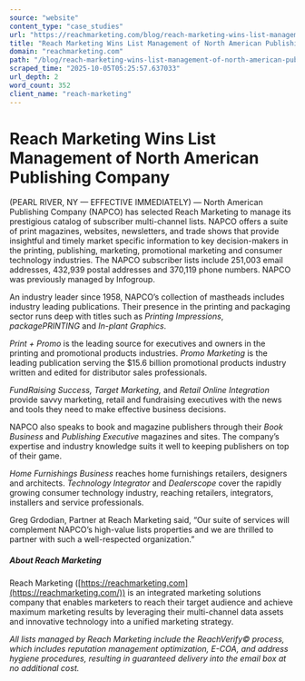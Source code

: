 ```yaml
---
source: "website"
content_type: "case_studies"
url: "https://reachmarketing.com/blog/reach-marketing-wins-list-management-of-north-american-publishing-company/"
title: "Reach Marketing Wins List Management of North American Publishing Company"
domain: "reachmarketing.com"
path: "/blog/reach-marketing-wins-list-management-of-north-american-publishing-company/"
scraped_time: "2025-10-05T05:25:57.637033"
url_depth: 2
word_count: 352
client_name: "reach-marketing"
---
```


# Reach Marketing Wins List Management of North American Publishing Company

(PEARL RIVER, NY — EFFECTIVE IMMEDIATELY) — North American Publishing Company (NAPCO) has selected Reach Marketing to manage its prestigious catalog of subscriber multi-channel lists. NAPCO offers a suite of print magazines, websites, newsletters, and trade shows that provide insightful and timely market specific information to key decision-makers in the printing, publishing, marketing, promotional marketing and consumer technology industries. The NAPCO subscriber lists include 251,003 email addresses, 432,939 postal addresses and 370,119 phone numbers. NAPCO was previously managed by Infogroup.

An industry leader since 1958, NAPCO’s collection of mastheads includes industry leading publications. Their presence in the printing and packaging sector runs deep with titles such as _Printing Impressions_, _packagePRINTING_ and _In-plant Graphics_.

_Print + Promo_ is the leading source for executives and owners in the printing and promotional products industries. _Promo Marketing_ is the leading publication serving the $15.6 billion promotional products industry written and edited for distributor sales professionals.

_FundRaising Success, Target Marketing,_ and _Retail Online Integration_ provide savvy marketing, retail and fundraising executives with the news and tools they need to make effective business decisions.

NAPCO also speaks to book and magazine publishers through their _Book Business_ and _Publishing Executive_ magazines and sites. The company’s expertise and industry knowledge suits it well to keeping publishers on top of their game.

_Home Furnishings Business_ reaches home furnishings retailers, designers and architects. _Technology Integrator_ and _Dealerscope_ cover the rapidly growing consumer technology industry, reaching retailers, integrators, installers and service professionals.

Greg Grdodian, Partner at Reach Marketing said, “Our suite of services will complement NAPCO’s high-value lists properties and we are thrilled to partner with such a well-respected organization.”

##### About Reach Marketing

Reach Marketing ([https://reachmarketing.com](https://reachmarketing.com/)) is an integrated marketing solutions company that enables marketers to reach their target audience and achieve maximum marketing results by leveraging their multi-channel data assets and innovative technology into a unified marketing strategy.

*All lists managed by Reach Marketing include the ReachVerify© process, which includes reputation management optimization, E-COA, and address hygiene procedures, resulting in guaranteed delivery into the email box at no additional cost.*